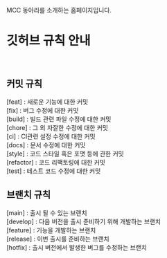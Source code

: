 MCC 동아리를 소개하는 홈페이지입니다.


<h1>깃허브 규칙 안내</h1><br>
<h2>커밋 규칙</h2>
[feat] : 새로운 기능에 대한 커밋<br>
[fix] : 버그 수정에 대한 커밋<br>
[build] : 빌드 관련 파일 수정에 대한 커밋<br>
[chore] : 그 외 자잘한 수정에 대한 커밋<br>
[ci] : CI관련 설정 수정에 대한 커밋<br>
[docs] : 문서 수정에 대한 커밋<br>
[style] : 코드 스타일 혹은 포맷 등에 관한 커밋<br>
[refactor] :  코드 리팩토링에 대한 커밋<br>
[test] : 테스트 코드 수정에 대한 커밋<br>
<h2>브랜치 규칙</h2>
[main] : 출시 될 수 있는 브랜치 <br>
[develop] : 다음 버전을 출시 준비하기 위해 개발하는 브랜치 <br>
[feature] : 기능을 개발하는 브랜치 <br>
[release] : 이번 출시를 준비하는 브랜치<br>
[hotfix] : 출시 버전에서 발생한 버그를 수정하는 브랜치<br>
